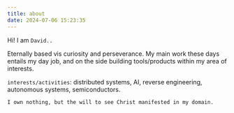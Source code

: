 ```yaml
---
title: about
date: 2024-07-06 15:23:35
---
```


Hi! I am `David..`

Eternally based vis curiosity and perseverance. My main work these days entails my day job, and on the side building tools/products within my area of interests.

`interests/activities`: distributed systems, AI, reverse engineering, autonomous systems, semiconductors.

`I own nothing, but the will to see Christ manifested in my domain.`
